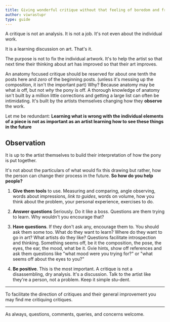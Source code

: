 ```yaml
---
title: Giving wonderful critique without that feeling of boredom and frustration
author: viwrastupr
type: guide
---
```

A critique is not an analysis. It is not a job. It's not even about the individual work.

It is a learning discussion on art. That's it.

The purpose is not to fix the individual artwork. It's to help the artist so that next time their thinking about art has improved so that their art improves.

An anatomy focused critique should be reserved for about one tenth the posts here and _zero_ of the beginning posts. (unless it's messing up the composition, it isn't the important part) Why? Because anatomy may be what _is_ off, but not _why_ the pony is off. A thorough knowledge of anatomy isn't built by a million little corrections and getting a large list can often be intimidating. It's built by the artists themselves changing how they **observe** the work.
<Ponymote mote="twismile" text="Some people really like giving and receiving long critiques and anatomy focused critiques."/>
<Ponymote mote="twistudy" text="Over time get to know your fellows and how they respond."/>
<Ponymote mote="ppseesyou" text="Artists are friends, not food."/>

Let me be redundant: **Learning what is wrong with the individual elements of a piece is not as important as an artist learning how to see these things in the future**

<Ponymote mote="hmmm" text="Think bigger picture.  Help them for tomorrow."/>
<Ponymote mote="ajhappy" text="Spread knowledge.  Link to the guides!"/>


## Observation

It is up to the artist themselves to build their interpretation of how the pony is put together.
<Ponymote mote="derp" text="In the past I've recommended VERY specific and long lists of corrections within critiques."/>
<Ponymote mote="derpwizard" text="I now know that as a very derpy thing to do, as too much at a time is impossible to and only gives answers to very specific questions and doesn't provide future process answers."/>
<Ponymote mote="ajhappy" text="Link to the guides!"/>

It's not about the particulars of what would fix this drawing but rather, how the person can change their process in the future. **So how do you help people?**
<Ponymote mote="ajhappy" text="Link to the guides!"/>

1.  **Give them tools** to use. Measuring and comparing, angle observing, words about impressions, _link to guides_, words on volume, how you think about the problem, your personal experience, exercises to do.

2.  **Answer questions** Seriously. Do it like a boss. Questions are them trying to learn. Why wouldn't you encourage that? <Ponymote mote="ajhappy" text="You can also link to the guides!"/>

3.  **Have questions**. If they don't ask any, encourage them to. You should ask them some too. What do they want to learn? Where do they want to go in art? What artists do they like? Questions facilitate introspection and thinking. Something seems off, be it the composition, the pose, the eyes, the ear, the mood, what be it. Gvie hints, show off references and ask them questions like "what mood were you trying for?" or "what seems off about the eyes to you?" <Ponymote mote="derpyshock" text="Not... not critical thinking!"/> <Ponymote mote="noooo" text="That's not true... that's impossible!"/> <Ponymote mote="ajhappy" text="Hey you know those guides that're out there?  Link to them."/>

4.  **Be positive**. This is the most important. A critique is not a disassembling, dry analysis. It's a discussion. Talk to the artist like they're a person, not a problem. Keep it simple stu-dent.

-----

<Ponymote mote="fluttershy" text="Just a little note... um... if you don't mind"/>
<Ponymote mote="fluttershh" text="Art is subjective.  Ridiculously so."/>
<Ponymote mote="flutterblush" text="Something you like or may think is wrong another person many enjoy."/>
<Ponymote mote="flutterwink" text="So... just remember... we could all use a little kindness."/>
<Ponymote mote="ajhappy" text="Also... about them there guides..."/>
<Ponymote mote="ajsup" text="People come here expecting direction, why not give it to em?"/>

To facilitate the direction of critiques and their general improvement you may find me critiquing critiques.
<Ponymote mote="scootbrag" text="Because I'm a jerk."/>

-----

As always, questions, comments, queries, and concerns welcome.